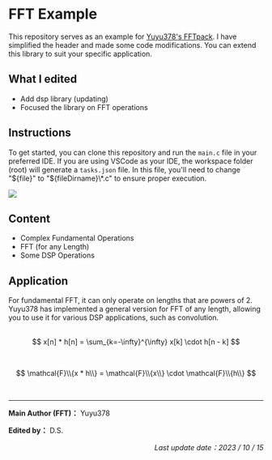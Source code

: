 # FFT Example

This repository serves as an example for [Yuyu378's FFTpack](https://github.com/Yuyu378/FFTpack). I have simplified the header and made some code modifications. You can extend this library to suit your specific application.

## What I edited

- Add dsp library (updating)
- Focused the library on FFT operations

## Instructions
To get started, you can clone this repository and run the `main.c` file in your preferred IDE. If you are using VSCode as your IDE, the workspace folder (root) will generate a `tasks.json` file. In this file, you'll need to change "${file}" to "${fileDirname}\\*.c" to ensure proper execution.

![](https://i.pinimg.com/750x/41/f6/66/41f666337dd1c8e81a4d6d4a0e844406.jpg)

## Content
- Complex Fundamental Operations
- FFT (for any Length)
- Some DSP Operations

## Application

For fundamental FFT, it can only operate on lengths that are powers of 2. Yuyu378 has implemented a general version for FFT of any length, allowing you to use it for various DSP applications, such as convolution.
<br><br>

$$ x[n] * h[n] = \sum_{k=-\infty}^{\infty} x[k] \cdot h[n - k] $$

<br>

$$ \mathcal{F}\\{x * h\\} = \mathcal{F}\\{x\\} \cdot \mathcal{F}\\{h\\} $$

<br>
<hr>

<div align="left">
    <p><strong>Main Author (FFT)：</strong> Yuyu378</p>
    <p><strong>Edited by：</strong> D.S.</p>
</div>

<div align="right">
    <p><em>Last update date：2023 / 10 / 15</em></p>
</div>


